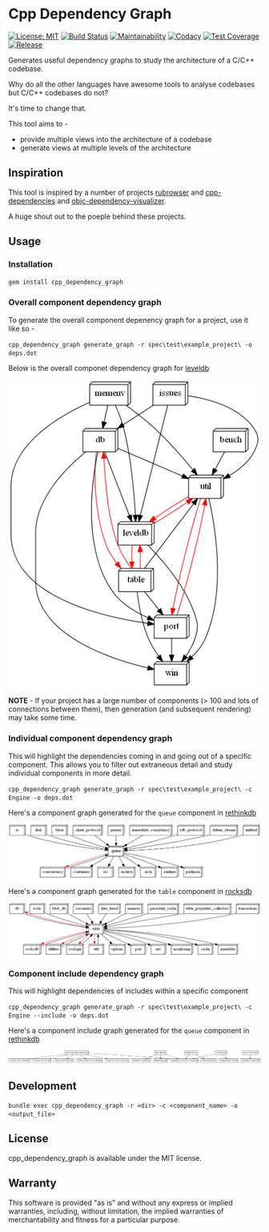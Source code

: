 # Cpp Dependency Graph

<!-- [![Gem Version] -->

[![License: MIT](https://img.shields.io/badge/License-MIT-yellow.svg)](https://opensource.org/licenses/MIT) [![Build Status](https://travis-ci.org/shreyasbharath/cpp_dependency_graph.svg?branch=master)](https://travis-ci.org/shreyasbharath/cpp_dependency_graph) [![Maintainability](https://api.codeclimate.com/v1/badges/2a07b587ca6fc8b1b3db/maintainability)](https://codeclimate.com/github/shreyasbharath/cpp_dependency_graph/maintainability) [![Codacy](https://api.codacy.com/project/badge/Grade/9439dbb7fde44b5380401acba5325e62)](https://www.codacy.com/app/shreyasbharath/cpp_dependency_graph?utm_source=github.com&amp;utm_medium=referral&amp;utm_content=shreyasbharath/cpp_dependency_graph&amp;utm_campaign=Badge_Grade) [![Test Coverage](https://api.codeclimate.com/v1/badges/2a07b587ca6fc8b1b3db/test_coverage)](https://codeclimate.com/github/shreyasbharath/cpp_dependency_graph/test_coverage) [![Release](https://img.shields.io/github/release/shreyasbharath/cpp_dependency_graph.svg?maxAge=3600)](https://github.com/shreyasbharath/cpp_dependency_graph/releases)

Generates useful dependency graphs to study the architecture of a C/C++ codebase.

Why do all the other languages have awesome tools to analyse codebases but C/C++ codebases do not?

It's time to change that.

This tool aims to -

- provide multiple views into the architecture of a codebase
- generate views at multiple levels of the architecture

## Inspiration

This tool is inspired by a number of projects [rubrowser](http://www.emadelsaid.com/rubrowser/) and [cpp-dependencies](https://github.com/tomtom-international/cpp-dependencies) and [objc-dependency-visualizer](https://github.com/PaulTaykalo/objc-dependency-visualizer).

A huge shout out to the poeple behind these projects.

## Usage

### Installation

`gem install cpp_dependency_graph`

### Overall component dependency graph

To generate the overall component depenency graph for a project, use it like so -

`cpp_dependency_graph generate_graph -r spec\test\example_project\ -o deps.dot`

Below is the overall componet dependency graph for [leveldb](https://github.com/google/leveldb)

![Overall component graph of leveldb](examples/leveldb_overall.png)

**NOTE** - If your project has a large number of components (> 100 and lots of connections between them), then generation (and subsequent rendering) may take some time.

### Individual component dependency graph

This will highlight the dependencies coming in and going out of a specific component. This allows you to filter out extraneous detail and study individual components in more detail.

`cpp_dependency_graph generate_graph -r spec\test\example_project\ -c Engine -o deps.dot`

Here's a component graph generated for the `queue` component in [rethinkdb](https://github.com/rethinkdb/rethinkdb)

![Queue component graph of rethinkdb](examples/rethinkdb_queue_component.png)

Here's a component graph generated for the `table` component in [rocksdb](https://github.com/facebook/rocksdb)

![Table component graph of rethinkdb](examples/rocksdb_table_component.png)

### Component include dependency graph

This will highlight dependencies of includes within a specific component

`cpp_dependency_graph generate_graph -r spec\test\example_project\ -c Engine --include -o deps.dot`

Here's a component include graph generated for the `queue` component in [rethinkdb](https://github.com/rethinkdb/rethinkdb)

![Queue include graph of rethinkdb](examples/rethinkdb_queue_include.png)

## Development

`bundle exec cpp_dependency_graph -r <dir> -c <component_name> -o <output_file>`

## License

cpp_dependency_graph is available under the MIT license.

## Warranty

This software is provided "as is" and without any express or implied
warranties, including, without limitation, the implied warranties of
merchantability and fitness for a particular purpose.
